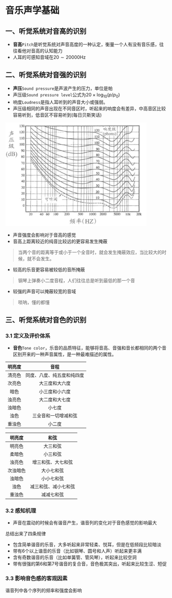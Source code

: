 # 音乐声学基础

## 一、听觉系统对音高的识别

* **音高**`Pitch`是听觉系统对声音高度的一种认定，衡量一个人有没有音乐感，往往看他对音高的认知能力
* 人耳的可感知音域在$20 \sim 20000 \mathrm{Hz}$

## 二、听觉系统对音强的识别

* **声压**`Sound pressure`是声波产生的压力，单位是帕
* 声压级`Sound pressure level`公式为$20 \times \log_{10}(p/p_0)$
* 响度`Loudness`是指人耳听到的声音大小或强弱。
* 声压级相同的声音出现在不同音区时，听起来的响度会有差异，中高音区比较容易听到，低音区不容易听到(每日贝斯笑话)

<img src="./assets/image-20240220220123614.png" alt="人耳纯音等响曲线图" style="zoom:50%;" />

* 声音强度会影响对于音高的感觉
* 音高上距离较近的纯音比较远的更容易发生掩蔽

> 当两个音的距离等于或小于一个全音时，就会发生掩蔽效应，当比较大的时候，就不会发生。

* 较高的乐音更容易被较低的音所掩蔽

> 钢琴上弹奏小二度音程，人们往往总是听到最低的那一个音

* 较强的声音可以掩蔽较宽的音域

>  唢呐，懂的都懂

## 三、听觉系统对音色的识别

### 3.1 定义及评价体系

* **音色**`Tone color`，乐音的品质特征，能够将音高、音强和音长都相同的两个音区别开来的一种声音属性，是一种最难描述的属性。

| 明亮度 |            音程            |
| :----: | :------------------------: |
| 清亮色 | 同度、八度、纯五度和纯四度 |
| 次亮色 |       大三度和大六度       |
|  暗色  |       小三度和小六度       |
| 浊亮色 |       大二度和大七度       |
| 浊暗色 |           小七度           |
|  浊色  |    三全音和一切增减和弦    |
| 重浊色 |           小二度           |

|  明亮度  |         和弦         |
| :------: | :------------------: |
|  明亮色  |       大三和弦       |
|  柔暗色  |       小三和弦       |
|  浊亮色  |  增三和弦、大七和弦  |
| 次浊暗色 |      大小七和弦      |
|  浊暗色  |      小小七和弦      |
|   浊色   | 减三和弦、减小七和弦 |
|  重浊色  |      减减七和弦      |

### 3.2 感知机理

* 声音在震动的时候会有谐音产生，谐音列的变化对于音色感觉的影响最大

总结出来了四条规律

* 包含简单谐音的乐音，大多听起来非常轻柔、悦耳，但是在低频段比较暗淡
* 带有6个以上谐音的乐音（比如钢琴、圆号和人声）听起来更丰满
* 含有奇数谐音的乐音（比如单簧管、管风琴），听起来比较空洞
* 带有很强的第6和第7号谐音的复合音，音色极其突出，听起来比较生涩、短促

### 3.3 影响音色感的客观因素

谐音列中各个序列的频率和强度会影响

